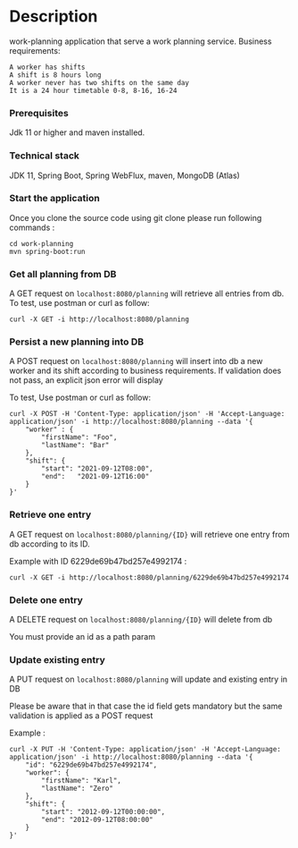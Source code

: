 # Description

work-planning application that serve  a work planning service.
Business requirements:

    A worker has shifts
    A shift is 8 hours long
    A worker never has two shifts on the same day
    It is a 24 hour timetable 0-8, 8-16, 16-24


### Prerequisites

Jdk 11 or higher and maven installed.

### Technical stack

JDK 11, Spring Boot, Spring WebFlux, maven, MongoDB (Atlas)


### Start the application

Once you clone the source code using git clone please run following commands :

```
cd work-planning
mvn spring-boot:run
```

### Get all planning from DB

A GET request on `localhost:8080/planning` will retrieve all entries from db. To test, use postman or curl as follow:

```
curl -X GET -i http://localhost:8080/planning
```

### Persist a new planning into DB

A POST request on `localhost:8080/planning` will insert into db a new worker and its shift according to business requirements.
If validation does not pass, an explicit json error will display

To test,  Use postman or curl as follow:

```
curl -X POST -H 'Content-Type: application/json' -H 'Accept-Language: application/json' -i http://localhost:8080/planning --data '{
	"worker" : {
        "firstName": "Foo",
        "lastName": "Bar"
    },
    "shift": {
        "start": "2021-09-12T08:00",
        "end":   "2021-09-12T16:00"
    }
}'
```

### Retrieve one entry

A GET request on `localhost:8080/planning/{ID}` will retrieve one entry from db according to its ID.

Example with ID 6229de69b47bd257e4992174 :

```
curl -X GET -i http://localhost:8080/planning/6229de69b47bd257e4992174
```

### Delete one entry

A DELETE request on `localhost:8080/planning/{ID}` will delete from db

You must provide an id as a path param

### Update existing entry

A PUT request on `localhost:8080/planning` will update and existing entry in DB

Please be aware that in that case the id field gets mandatory but the same validation is applied as a POST request

Example :

```
curl -X PUT -H 'Content-Type: application/json' -H 'Accept-Language: application/json' -i http://localhost:8080/planning --data '{
    "id": "6229de69b47bd257e4992174",
    "worker": {
        "firstName": "Karl",
        "lastName": "Zero"
    },
    "shift": {
        "start": "2012-09-12T00:00:00",
        "end": "2012-09-12T08:00:00"
    }
}'
```


